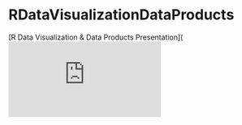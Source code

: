 RDataVisualizationDataProducts
==============================

[R Data Visualization & Data Products Presentation](![R Data Visualization & Data Products Presentation](http://datasciencespm.github.io/RDataVisualizationDataProducts/rDataVisualizationDataProducts.html)
